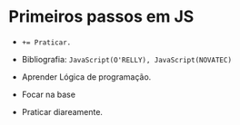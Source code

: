 # Primeiros passos em JS

- `+= Praticar.`

- Bibliografia: `JavaScript(O'RELLY), JavaScript(NOVATEC)`

- Aprender Lógica de programação.

- Focar na base

- Praticar diareamente.

